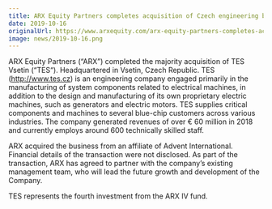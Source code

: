```yaml
---
title: ARX Equity Partners completes acquisition of Czech engineering business TES Vsetin
date: 2019-10-16
originalUrl: https://www.arxequity.com/arx-equity-partners-completes-acquisition-of-czech-engineering-business-tes-vsetin-2019-10-15/
image: news/2019-10-16.png
---
```


ARX Equity Partners (“ARX”) completed the majority acquisition of TES Vsetin (“TES“). Headquartered in Vsetin, Czech Republic. TES (http://www.tes.cz) is an engineering company engaged primarily in the manufacturing of system components related to electrical machines, in addition to the design and manufacturing of its own proprietary electric machines, such as generators and electric motors. TES supplies critical components and machines to several blue-chip customers across various industries. The company generated revenues of over € 60 million in 2018 and currently employs around 600 technically skilled staff.

ARX acquired the business from an affiliate of Advent International. Financial details of the transaction were not disclosed. As part of the transaction, ARX has agreed to partner with the company’s existing management team, who will lead the future growth and development of the Company.

TES represents the fourth investment from the ARX IV fund.
